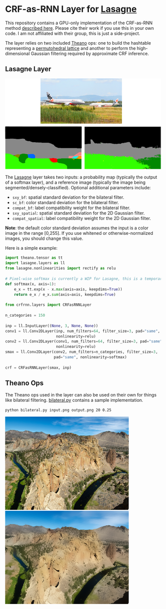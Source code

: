 # CRF-as-RNN Layer for [Lasagne](https://github.com/lasagne/lasagne)

This repository contains a GPU-only implementation of the CRF-as-RNN method
[described here](http://www.robots.ox.ac.uk/~szheng/CRFasRNN.html). Please cite
their work if you use this in your own code. I am not affiliated with their
group, this is just a side-project.

The layer relies on two included [Theano](https://github.com/theano/theano)
ops: one to build the hashtable representing a [permutohedral
lattice](http://graphics.stanford.edu/papers/permutohedral/permutohedral.pdf)
and another to perform the high-dimensional Gaussian filtering required by
approximate CRF inference.

## Lasagne Layer
[![example](images/crf_layer_example.png)](images/crf_layer_example.png)

The [Lasagne](https://github.com/lasagne/lasagne) layer takes two inputs: a
probability map (typically the output of a softmax layer), and a reference
image (typically the image being segmented/densely-classified). Optional
additional parameters include:

* `sxy_bf`: spatial standard deviation for the bilateral filter.
* `sc_bf`: color standard deviation for the bilateral filter.
* `compat_bf`: label compatibility weight for the bilateral filter.
* `sxy_spatial`: spatial standard deviation for the 2D Gaussian filter.
* `compat_spatial`: label compatibility weight for the 2D Gaussian filter.

**Note**: the default color standard deviation assumes the input is a color
image in the range [0,255]. If you use whitened or otherwise-normalized images,
you should change this value.

Here is a simple example:

```python
import theano.tensor as tt
import lasagne.layers as ll
from lasagne.nonlinearities import rectify as relu

# Pixel-wise softmax is currently a WIP for Lasagne, this is a temporary helper.
def softmax(x, axis=1):
    e_x = tt.exp(x - x.max(axis=axis, keepdims=True))
    return e_x / e_x.sum(axis=axis, keepdims=True)

from crfrnn.layers import CRFasRNNLayer

n_categories = 150

inp = ll.InputLayer((None, 3, None, None))
conv1 = ll.Conv2DLayer(inp, num_filters=64, filter_size=3, pad="same",
                       nonlinearity=relu)
conv2 = ll.Conv2DLayer(conv1, num_filters=64, filter_size=3, pad="same",
                       nonlinearity=relu)
smax = ll.Conv2DLayer(conv2, num_filters=n_categories, filter_size=3,
                      pad="same", nonlinearity=softmax)

crf = CRFasRNNLayer(smax, inp)
```

## Theano Ops

The Theano ops used in the layer can also be used on their own for things like
bilateral filtering. [bilateral.py](bilateral.py) contains a sample
implementation.

`python bilateral.py input.png output.png 20 0.25`

<a
href="https://github.com/HapeMask/crfrnn_layer/raw/master/images/wimr_small.png"><img
src="https://github.com/HapeMask/crfrnn_layer/raw/master/images/wimr_small.png"
width=400 /></a> <a
href="https://github.com/HapeMask/crfrnn_layer/raw/master/images/filtered.png"><img
src="https://github.com/HapeMask/crfrnn_layer/raw/master/images/filtered.png"
width=400 /></a>
